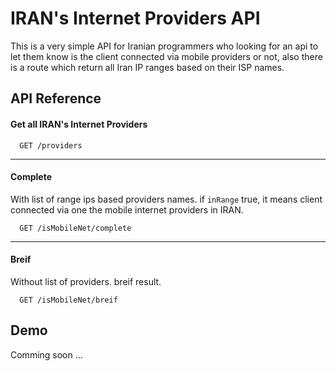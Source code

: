 
# IRAN's Internet Providers API

This is a very simple API for Iranian programmers who looking for an api to let them know is the client connected via mobile providers or not, also there is a route which return all Iran IP ranges based on their ISP names.


## API Reference

#### Get all IRAN's Internet Providers

```http
  GET /providers
```

---

#### Complete
With list of range ips based providers names.
if ````inRange```` true, it means client connected via one the mobile internet providers in IRAN.

```http
  GET /isMobileNet/complete
```

---

#### Breif
Without list of providers.
breif result.

```http
  GET /isMobileNet/breif
```






## Demo

Comming soon ...
